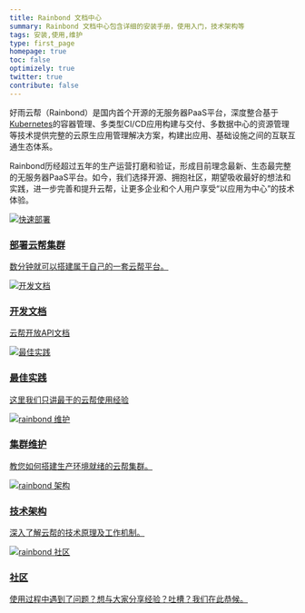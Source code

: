 ```yaml
---
title: Rainbond 文档中心
summary: Rainbond 文档中心包含详细的安装手册，使用入门，技术架构等
tags: 安装,使用,维护
type: first_page
homepage: true
toc: false
optimizely: true
twitter: true
contribute: false
---
```

好雨云帮（Rainbond）是国内首个开源的无服务器PaaS平台，深度整合基于[Kubernetes](https://github.com/kubernetes/kubernetes)的容器管理、多类型CI/CD应用构建与交付、多数据中心的资源管理等技术提供完整的云原生应用管理解决方案，构建出应用、基础设施之间的互联互通生态体系。

Rainbond历经超过五年的生产运营打磨和验证，形成目前理念最新、生态最完整的无服务器PaaS平台。如今，我们选择开源、拥抱社区，期望吸收最好的想法和实践，进一步完善和提升云帮，让更多企业和个人用户享受“以应用为中心”的技术体验。

<style>
    #party {
        font-size: 30px;
        padding-right: 10px;
        vertical-align: -20%;
    }
</style>

<div class="row">
    <div class="col-md-4">
        <div class="roach">
            <a href="getting-started/pre-install.html">
                <img src="{{ 'images/SCENE_superhero_profile_craig.png' | relative_url }}" alt="快速部署"/>
                <h3>部署云帮集群</h3>
                <p>数分钟就可以搭建属于自己的一套云帮平台。</p>
            </a>
        </div>
    </div>
    <div class="col-md-4">
        <div class="roach">
            <a target="_blank" href="open-api.html">
                <img src="{{ 'images/builder_craig.png' | relative_url }}" alt="开发文档"/>
                <h3>开发文档</h3>
                <p>云帮开放API文档</p>
            </a>
        </div>
    </div>
    <div class="col-md-4">
        <div class="roach">
            <a href="best-practice/connection-maven-repository.html">
                <img src="{{ 'images/scientist_catrina.png' | relative_url }}" alt="最佳实践"/>
                <h3>最佳实践</h3>
                <p>这里我们只讲最干的云帮使用经验</p>
            </a>
        </div>
    </div>
</div>

<div class="row">
    <div class="col-md-4">
        <div class="roach">
            <a href="platform-maintenance/overview/overview.html">
                <img src="{{ 'images/craig_crossfit.png' | relative_url }}" alt="rainbond 维护"/>
                <h3>集群维护</h3>
                <p>教您如何搭建生产环境就绪的云帮集群。</p>
            </a>
        </div>
    </div>
    <div class="col-md-4">
        <div class="roach">
            <a href="getting-started/architecture.html">
                <img src="{{ 'images/sleeping_craig.png' | relative_url }}" alt="rainbond 架构"/>
                <h3>技术架构</h3>
                <p>深入了解云帮的技术原理及工作机制。</p>
            </a>
        </div>
    </div>
    <div class="col-md-4">
        <div class="roach">
            <a href="https://t.goodrain.com/c/21-category">
                <img src="{{ 'images/announcement_catrina.png' | relative_url }}" alt="rainbond 社区"/>
                <h3>社区</h3>
                <p>使用过程中遇到了问题？想与大家分享经验？吐槽？我们在此恭候。</p>
            </a>
        </div>
    </div>
</div>
